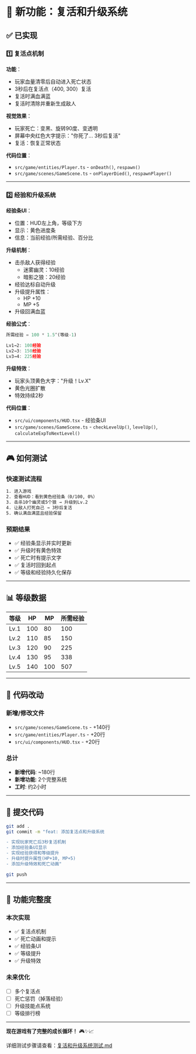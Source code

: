 # 🎉 新功能：复活和升级系统

## ✅ 已实现

### 1️⃣ 复活点机制

**功能**：
- 玩家血量清零后自动进入死亡状态
- 3秒后在复活点（400, 300）复活
- 复活时满血满蓝
- 复活时清除并重新生成敌人

**视觉效果**：
- 玩家死亡：变黑、旋转90度、变透明
- 屏幕中央红色大字提示："你死了... 3秒后复活"
- 复活：恢复正常状态

**代码位置**：
- `src/game/entities/Player.ts` - `onDeath()`, `respawn()`
- `src/game/scenes/GameScene.ts` - `onPlayerDied()`, `respawnPlayer()`

---

### 2️⃣ 经验和升级系统

**经验条UI**：
- 位置：HUD左上角，等级下方
- 显示：黄色进度条
- 信息：当前经验/所需经验、百分比

**升级机制**：
- 击杀敌人获得经验
  - 迷雾幽灵：10经验
  - 暗影之狼：20经验
- 经验达标自动升级
- 升级提升属性：
  - HP +10
  - MP +5
- 升级回满血蓝

**经验公式**：
```javascript
所需经验 = 100 * 1.5^(等级-1)

Lv1→2: 100经验
Lv2→3: 150经验  
Lv3→4: 225经验
```

**升级特效**：
- 玩家头顶黄色大字："升级！Lv.X"
- 黄色光圈扩散
- 特效持续2秒

**代码位置**：
- `src/ui/components/HUD.tsx` - 经验条UI
- `src/game/scenes/GameScene.ts` - `checkLevelUp()`, `levelUp()`, `calculateExpToNextLevel()`

---

## 🎮 如何测试

### 快速测试流程
```bash
1. 进入游戏
2. 查看HUD：看到黄色经验条（0/100, 0%）
3. 击杀10个幽灵或5个狼 → 升级到Lv.2
4. 让敌人打死自己 → 3秒后复活
5. 确认满血满蓝且经验保留
```

### 预期结果
- ✅ 经验条显示并实时更新
- ✅ 升级时有黄色特效
- ✅ 死亡时有提示文字
- ✅ 复活时回到起点
- ✅ 等级和经验持久化保存

---

## 📊 等级数据

| 等级 | HP | MP | 所需经验 |
|------|----|----|----------|
| Lv.1 | 100 | 80 | 100 |
| Lv.2 | 110 | 85 | 150 |
| Lv.3 | 120 | 90 | 225 |
| Lv.4 | 130 | 95 | 338 |
| Lv.5 | 140 | 100 | 507 |

---

## 📝 代码改动

### 新增/修改文件
- `src/game/scenes/GameScene.ts` - +140行
- `src/game/entities/Player.ts` - +20行
- `src/ui/components/HUD.tsx` - +20行

### 总计
- **新增代码**: ~180行
- **新增功能**: 2个完整系统
- **工时**: 约2小时

---

## 🚀 提交代码

```bash
git add .
git commit -m "feat: 添加复活点和升级系统

- 实现玩家死亡后3秒复活机制
- 添加经验条UI显示
- 实现经验获得和等级提升
- 升级时提升属性(HP+10, MP+5)
- 添加升级特效和死亡动画"

git push
```

---

## 🎯 功能完整度

### 本次实现
- ✅ 复活点机制
- ✅ 死亡动画和提示
- ✅ 经验条UI
- ✅ 等级提升
- ✅ 升级特效

### 未来优化
- [ ] 多个复活点
- [ ] 死亡惩罚（掉落经验）
- [ ] 升级技能点系统
- [ ] 等级排行榜

---

**现在游戏有了完整的成长循环！** 🎮✨📈

详细测试步骤请查看：[复活和升级系统测试.md](./复活和升级系统测试.md)
